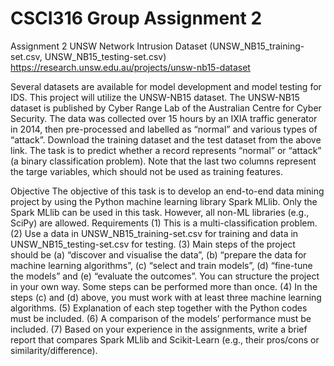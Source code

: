 # CSCI316 Group Assignment 2

Assignment 2
UNSW Network Intrusion Dataset (UNSW_NB15_training-set.csv, UNSW_NB15_testing-set.csv)
https://research.unsw.edu.au/projects/unsw-nb15-dataset

Several datasets are available for model development and model testing for IDS. This project will utilize the
UNSW-NB15 dataset. The UNSW-NB15 dataset is published by Cyber Range Lab of the Australian Centre
for Cyber Security. The data was collected over 15 hours by an IXIA traffic generator in 2014, then pre-processed
and labelled as “normal” and various types of “attack”. Download the training dataset and the test
dataset from the above link. The task is to predict whether a record represents “normal” or “attack” (a binary
classification problem). Note that the last two columns represent the targe variables, which should not be
used as training features.

Objective
The objective of this task is to develop an end-to-end data mining project by using the Python machine learning
library Spark MLlib. Only the Spark MLlib can be used in this task. However, all non-ML libraries (e.g.,
SciPy) are allowed.
Requirements
(1) This is a multi-classification problem.
(2) Use a data in UNSW_NB15_training-set.csv for training and data in UNSW_NB15_testing-set.csv for
testing.
(3) Main steps of the project should be (a) “discover and visualise the data”, (b) “prepare the data for
machine learning algorithms”, (c) “select and train models”, (d) “fine-tune the models” and (e)
“evaluate the outcomes”. You can structure the project in your own way. Some steps can be performed
more than once.
(4) In the steps (c) and (d) above, you must work with at least three machine learning algorithms.
(5) Explanation of each step together with the Python codes must be included.
(6) A comparison of the models’ performance must be included.
(7) Based on your experience in the assignments, write a brief report that compares Spark MLlib and
Scikit-Learn (e.g., their pros/cons or similarity/difference).
